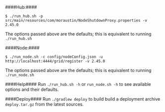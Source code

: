 ####Hub:####
```
$ ./run_hub.sh -p src/main/resources/com/moraustin/NodeShutdownProxy.properties -v 2.45.0
```

The options passed above are the defaults; this is equivalent to running `./run_hub.sh`

####Node:####
```
$ ./run_node.sh -c config/nodeConfig.json -u http://localhost:4444/grid/register -v 2.45.0 
```

The options passed above are the defaults; this is equivalent to running `./run_node.sh`


####Help####
Run `./run_hub.sh -h` or `run_node.sh -h` to see available options and their defaults.

####Deploy####
Run `./gradlew deploy` to build build a deployment archive `deploy.tar.gz` from the latest sources.
